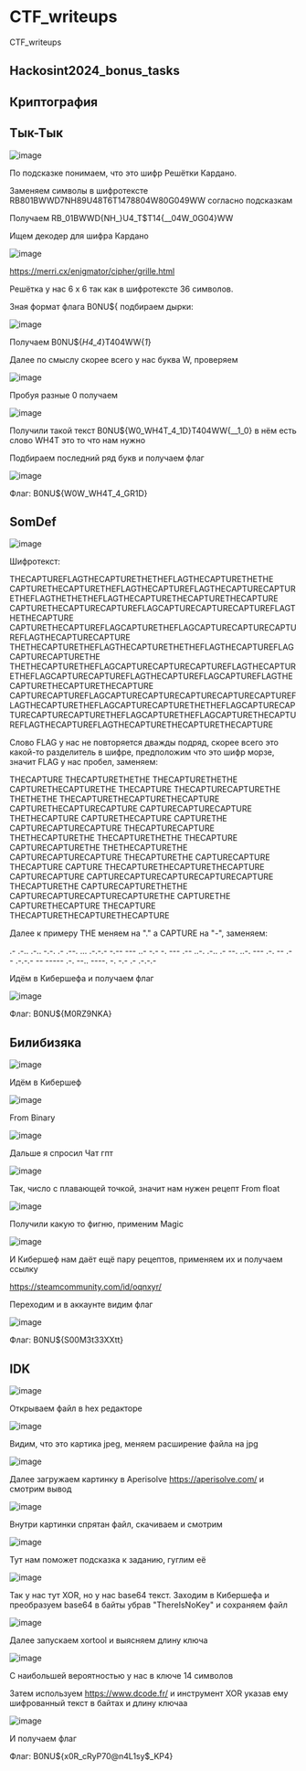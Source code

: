 # CTF_writeups
CTF_writeups

Hackosint2024_bonus_tasks
-------------------------

Криптография
------------
Тык-Тык
--------

![image](https://github.com/Re-An1mat0r/CTF_writeups/assets/127856250/149f884a-735a-4552-aacc-7e3c1efba952)

По подсказке понимаем, что это шифр Решётки Кардано.

Заменяем символы в шифротексте RB801BWWD7NH89U48T6T1478804W80G049WW согласно подсказкам

Получаем RB_01BWWD{NH_}U4_T$T14{__04W_0G04}WW

Ищем декодер для шифра Кардано

![image](https://github.com/Re-An1mat0r/CTF_writeups/assets/127856250/cfc65f72-3d57-4335-88c9-f4df45e843fe)

https://merri.cx/enigmator/cipher/grille.html

Решётка у нас 6 х 6 так как в шифротексте 36 символов.
 
Зная формат флага B0NU${ подбираем дырки:

![image](https://github.com/Re-An1mat0r/CTF_writeups/assets/127856250/29070c28-91c0-4082-b707-442702d8d424)

Получаем B0NU${_H4_4_}T404WW{_1_}

Далее по смыслу скорее всего у нас буква W, проверяем

![image](https://github.com/Re-An1mat0r/CTF_writeups/assets/127856250/6374b56b-df33-4402-b6e9-6fcd62a7d969)

Пробуя разные 0 получаем

![image](https://github.com/Re-An1mat0r/CTF_writeups/assets/127856250/cae7e653-9dd5-45fa-8716-dd3f68c573c5)

Получили такой текст B0NU${W0_WH4T_4_1D}T404WW{__1_0} в нём есть слово WH4T это то что нам нужно

Подбираем последний ряд букв и получаем флаг

![image](https://github.com/Re-An1mat0r/CTF_writeups/assets/127856250/4374db41-ca68-48fb-a587-6b20755dfd16)

Флаг: B0NU${W0W_WH4T_4_GR1D}

SomDef
------

![image](https://github.com/Re-An1mat0r/CTF_writeups/assets/127856250/2e0298c3-520f-44ef-8d67-1c28745e464d)

Шифротекст:

THECAPTUREFLAGTHECAPTURETHETHEFLAGTHECAPTURETHETHE
CAPTURETHECAPTURETHEFLAGTHECAPTUREFLAGTHECAPTURECAPTURETHEFLAGTHETHETHEFLAGTHECAPTURETHECAPTURETHECAPTURE
CAPTURETHECAPTURECAPTUREFLAGCAPTURECAPTURECAPTUREFLAGTHETHECAPTURE
CAPTURETHECAPTUREFLAGCAPTURETHEFLAGCAPTURECAPTURECAPTUREFLAGTHECAPTURECAPTURE
THETHECAPTURETHEFLAGTHECAPTURETHETHEFLAGTHECAPTUREFLAGCAPTURECAPTURETHE
THETHECAPTURETHEFLAGCAPTURECAPTURECAPTUREFLAGTHECAPTURETHEFLAGCAPTURECAPTUREFLAGTHECAPTUREFLAGCAPTUREFLAGTHECAPTURETHECAPTURETHECAPTURE
CAPTURECAPTUREFLAGCAPTURECAPTURECAPTURECAPTURECAPTUREFLAGTHECAPTURETHEFLAGCAPTURECAPTURETHETHEFLAGCAPTURECAPTURECAPTURECAPTURETHEFLAGCAPTURETHEFLAGCAPTURETHECAPTUREFLAGTHECAPTUREFLAGTHECAPTURETHECAPTURETHECAPTURE

Слово FLAG у нас не повторяется дважды подряд, скорее всего это какой-то разделитель в шифре, предположим что это шифр морзе, значит FLAG у нас пробел, заменяем:

THECAPTURE THECAPTURETHETHE THECAPTURETHETHE
CAPTURETHECAPTURETHE THECAPTURE THECAPTURECAPTURETHE THETHETHE THECAPTURETHECAPTURETHECAPTURE
CAPTURETHECAPTURECAPTURE CAPTURECAPTURECAPTURE THETHECAPTURE
CAPTURETHECAPTURE CAPTURETHE CAPTURECAPTURECAPTURE THECAPTURECAPTURE
THETHECAPTURETHE THECAPTURETHETHE THECAPTURE CAPTURECAPTURETHE
THETHECAPTURETHE CAPTURECAPTURECAPTURE THECAPTURETHE CAPTURECAPTURE THECAPTURE CAPTURE THECAPTURETHECAPTURETHECAPTURE
CAPTURECAPTURE CAPTURECAPTURECAPTURECAPTURECAPTURE THECAPTURETHE CAPTURECAPTURETHETHE CAPTURECAPTURECAPTURECAPTURETHE CAPTURETHE CAPTURETHECAPTURE THECAPTURE THECAPTURETHECAPTURETHECAPTURE

Далее к примеру THE меняем на "." а CAPTURE на "-", заменяем:

.- .-.. .-..
-.-. .- .--. ... .-.-.-
-.-- --- ..-
-.- -. --- .--
..-. .-.. .- --.
..-. --- .-. -- .- - .-.-.-
-- ----- .-. --.. ----. -. -.- .- .-.-.-

Идём в Кибершефа и получаем флаг

![image](https://github.com/Re-An1mat0r/CTF_writeups/assets/127856250/85a3f3c0-3625-4d73-9aa1-4c5675b89b84)

Флаг: B0NU${M0RZ9NKA}

Билибизяка
----------

![image](https://github.com/Re-An1mat0r/CTF_writeups/assets/127856250/88a11973-45f6-4009-b4c3-45751a13cbf9)

Идём в Кибершеф

![image](https://github.com/Re-An1mat0r/CTF_writeups/assets/127856250/86bdf0be-c3c7-40e4-be08-73bb5f5ddb02)

From Binary

![image](https://github.com/Re-An1mat0r/CTF_writeups/assets/127856250/e838800c-6b87-4cc3-a76a-eed766bdc4bc)

Дальше я спросил Чат гпт

![image](https://github.com/Re-An1mat0r/CTF_writeups/assets/127856250/c52eeb3c-3922-495f-b7bf-93971e02d126)

Так, число с плавающей точкой, значит нам нужен рецепт From float

![image](https://github.com/Re-An1mat0r/CTF_writeups/assets/127856250/2ccfef91-79a5-4e58-894c-6da798fa0f2f)

Получили какую то фигню, применим Magic

![image](https://github.com/Re-An1mat0r/CTF_writeups/assets/127856250/3e2e25ab-da78-4745-a61c-227f77b3ccbc)

И Кибершеф нам даёт ещё пару рецептов, применяем их и получаем ссылку

https://steamcommunity.com/id/oqnxyr/

Переходим и в аккаунте видим флаг

![image](https://github.com/Re-An1mat0r/CTF_writeups/assets/127856250/867fb197-cc89-4759-8221-c79eab9ce528)

Флаг: B0NU${S00M3t33XXtt}

IDK
----

![image](https://github.com/Re-An1mat0r/CTF_writeups/assets/127856250/1e7f24fc-f0ff-4705-a71b-c815183135d7)

Открываем файл в hex редакторе

![image](https://github.com/Re-An1mat0r/CTF_writeups/assets/127856250/1b3795cb-d33b-4d39-af1c-570703b9dc56)

Видим, что это картика jpeg, меняем расширение файла на jpg

![image](https://github.com/Re-An1mat0r/CTF_writeups/assets/127856250/91a9a658-d633-4f87-b625-2496a52d2e26)

Далее загружаем картинку в Aperisolve https://aperisolve.com/ и смотрим вывод

![image](https://github.com/Re-An1mat0r/CTF_writeups/assets/127856250/0f98b48a-6426-4916-9717-8ed35f8543a8)

Внутри картинки спрятан файл, скачиваем и смотрим

![image](https://github.com/Re-An1mat0r/CTF_writeups/assets/127856250/6a392a18-2bca-458f-927a-111b42a31a90)

Тут нам поможет подсказка к заданию, гуглим её

![image](https://github.com/Re-An1mat0r/CTF_writeups/assets/127856250/aa62d488-497b-4403-a108-1f247dbdc034)

Так у нас тут XOR, но у нас base64 текст. Заходим в Кибершефа и преобразуем base64 в байты убрав "ThereIsNoKey" и сохраняем файл

![image](https://github.com/Re-An1mat0r/CTF_writeups/assets/127856250/41fd5e6c-edfe-463f-a340-4370aab71e84)

Далее запускаем xortool и выясняем длину ключа

![image](https://github.com/Re-An1mat0r/CTF_writeups/assets/127856250/93e603c1-d93a-4748-898c-852db4b1b001)

С наибольшей вероятностью у нас в ключе 14 символов

Затем используем https://www.dcode.fr/ и инструмент XOR указав ему шифрованный текст в байтах и длину ключаа

![image](https://github.com/Re-An1mat0r/CTF_writeups/assets/127856250/1b580f48-0664-4a90-a112-ddfa9a6ea2bf)

И получаем флаг

Флаг: B0NU${x0R_cRyP70@n4L1sy$_KP4}








